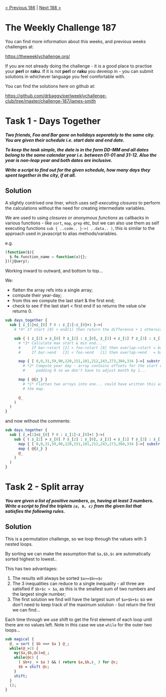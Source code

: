 [< Previous 186](https://github.com/drbaggy/perlweeklychallenge-club/tree/master/challenge-186/james-smith) |
[Next 188 >](https://github.com/drbaggy/perlweeklychallenge-club/tree/master/challenge-188/james-smith)

# The Weekly Challenge 187

You can find more information about this weeks, and previous weeks challenges at:

  https://theweeklychallenge.org/

If you are not already doing the challenge - it is a good place to practise your
**perl** or **raku**. If it is not **perl** or **raku** you develop in - you can
submit solutions in whichever language you feel comfortable with.

You can find the solutions here on github at:

https://github.com/drbaggy/perlweeklychallenge-club/tree/master/challenge-187/james-smith

# Task 1 - Days Together

***Two friends, Foo and Bar gone on holidays seperately to the same city. You are given their schedule i.e. start date and end date.***

***To keep the task simple, the date is in the form DD-MM and all dates belong to the same calendar year i.e. between 01-01 and 31-12. Also the year is non-leap year and both dates are inclusive.***

***Write a script to find out for the given schedule, how many days they spent together in the city, if at all.***

## Solution

A slightly contrived one liner, which uses *self-executing closures* to perform the calculations without the need for creating intermediate variables.

We are used to using *closures* or *anonymous functions* as callbacks in various functions - like `sort`, `map`, `grep` etc, but we can also use them
as self executing functions `sub { ..code.. }->( ..data.. )`, this is similar to the approach used in javascript to alias methods/variables.

e.g.
```php
(function($){
  $.fn.function_name = function(x){};
})(jQuery);
```

Working inward to outward, and bottom to top...

We:
  * flatten the array refs into a single array;
  * compute their year-day;
  * from this we compute the last start & the first end;
  * check to see if the last start < first end if so returns the value o/w returns 0.

```perl
sub days_together {
  sub { $_[1]<$_[0] ? 0 : $_[1]-$_[0]+1 }->(
    # *4* If start [0] > end[1] then return the difference + 1 otherwise return 0

    sub { ( $_[2] > $_[0] ? $_[2] : $_[0], $_[3] < $_[1] ? $_[3] : $_[1] ) }->(
      # *3* Calculate max start & min end...
      #     If bar->start [2] > foo->start [0] then overlap->start = bar->start else it's foo->start
      #     If bar->end   [3] < foo->end   [1] then overlap->end   = bar->end   else it's foo->end

      map { [ 0,0,31,59,90,120,151,181,212,243,273,304,334 ]->[ substr $_,3 ] + substr $_,0,2 }
        # *2* Compute year day - array contains offsets for the start of each month [ there is a
        #     padding 0 so we don't have to adjust month by 1...

      map { @{$_} }
        # *1* Flatten two arrays into one... could have written this as @{$_[0]}, @{$_[1]} to avoid
        # the map.

      @_
    )
  )
}
```

and now without the comments:

```perl
sub days_together {
  sub { $_>[1]<$_[0] ? 0 : $_[1]-$_[0]+1 }->(
    sub { ( $_[2] > $_[0] ? $_[2] : $_[0], $_[3] < $_[1] ? $_[3] : $_[1] ) }->(
      map { [ 0,0,31,59,90,120,151,181,212,243,273,304,334 ]->[ substr $_,3 ] + substr $_,0,2 }
      map { @{$_} }
      @_
    )
  )
}
```
# Task 2 - Split array

***You are given a list of positive numbers, `@n`, having at least 3 numbers. Write a script to find the triplets `(a, b, c)` from the given list that satisfies the following rules.***

## Solution

This is a permutation challenge, so we loop through the values with 3 nested loops.

By sorting we can make the assumption that `$a,$b,$c` are automatically sorted highest to lowest..

This has two advantages:
 1. The results will always be sorted `$a>=$b>=$c`
 2. The 3 inequalities can reduce to a single inequality - all three are satisfied if `$b+$c > $a`, as this is the smallest sum of two numbers and the largest single number;
 3. The first solution we find will have the largest sum of `$a+$b+$c` so we don't need to keep track of the maximum solution - but return the first we can find...

Each time through we use shift to get the first element of each loop until there are no values left. Note in this case we use `while` for the outer two loops...

```perl
sub magical {
  @_ = sort { $b <=> $a } @_;
  while(@_>2) {
    my($a,$b,@c)=@_;
    while(@c) {
      ( $b+$_ > $a ) && ( return $a,$b,$_ ) for @c;
      $b = shift @c;
    }
    shift;
  }
  ();
}
```
